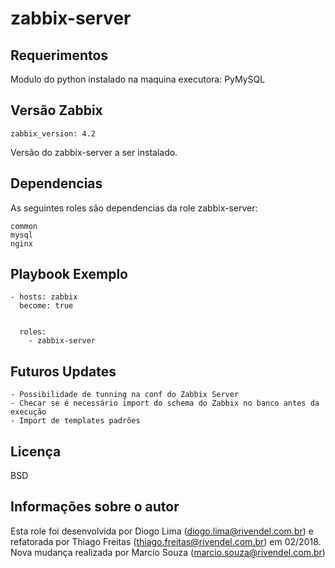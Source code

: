 zabbix-server
=========

Requerimentos
------------

Modulo do python instalado na maquina executora: PyMySQL

Versão Zabbix
--------------

    zabbix_version: 4.2

Versão do zabbix-server a ser instalado.


Dependencias
------------

As seguintes roles são dependencias da role zabbix-server:

    common
    mysql
    nginx

Playbook Exemplo
----------------

    - hosts: zabbix
      become: true
      

      roles:
        - zabbix-server

Futuros Updates
---------------

    - Possibilidade de tunning na conf do Zabbix Server
    - Checar se é necessário import do schema do Zabbix no banco antes da execução
    - Import de templates padrões

Licença
-------

BSD

Informações sobre o autor
------------------

Esta role foi desenvolvida por Diogo Lima (diogo.lima@rivendel.com.br) e refatorada por Thiago Freitas (thiago.freitas@rivendel.com.br) em 02/2018.
Nova mudança realizada por Marcio Souza (marcio.souza@rivendel.com.br)
